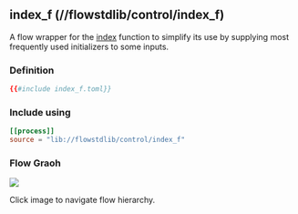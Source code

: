 ## index_f (//flowstdlib/control/index_f)
A flow wrapper for the [index](index/index.md) function to simplify its use by supplying most frequently
used initializers to some inputs. 
 
### Definition
```toml
{{#include index_f.toml}}
```

### Include using
```toml
[[process]]
source = "lib://flowstdlib/control/index_f"
```

### Flow Graoh
<a href="index_f.dot.svg" target="_blank"><img src="index_f.dot.svg"></a>

Click image to navigate flow hierarchy.